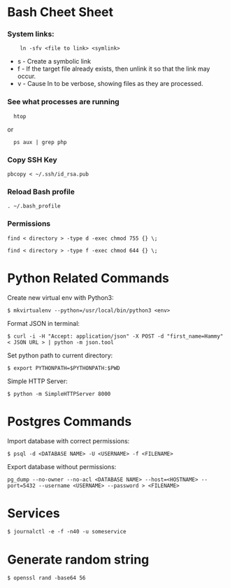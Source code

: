 # Bash Cheet Sheet

### System links:

```
	ln -sfv <file to link> <symlink>
```

* s - Create a symbolic link
* f - If the target file already exists, then unlink it so that the link may occur.
* v - Cause ln to be verbose, showing files as they are processed.

### See what processes are running

```
  htop
```

or

```
  ps aux | grep php
```

### Copy SSH Key
```pbcopy < ~/.ssh/id_rsa.pub```

### Reload Bash profile
```. ~/.bash_profile```

### Permissions

```
find < directory > -type d -exec chmod 755 {} \;
```
```
find < directory > -type f -exec chmod 644 {} \;
```


# Python Related Commands

Create new virtual env with Python3:

```
$ mkvirtualenv --python=/usr/local/bin/python3 <env>
```

Format JSON in terminal:

```
$ curl -i -H "Accept: application/json" -X POST -d "first_name=Hammy" < JSON URL > | python -m json.tool
```

Set python path to current directory:

```
$ export PYTHONPATH=$PYTHONPATH:$PWD
```

Simple HTTP Server:

```
$ python -m SimpleHTTPServer 8000
```

# Postgres Commands

Import database with correct permissions:

```
$ psql -d <DATABASE NAME> -U <USERNAME> -f <FILENAME>
```

Export database without permissions:

```
pg_dump --no-owner --no-acl <DATABASE NAME> --host=<HOSTNAME> --port=5432 --username <USERNAME> --password > <FILENAME>
```



# Services

```
$ journalctl -e -f -n40 -u someservice
```

# Generate random string

```
$ openssl rand -base64 56
```
